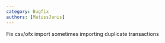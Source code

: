 ```yaml
---
category: Bugfix
authors: [MatissJanis]
---
```


Fix csv/ofx import sometimes importing duplicate transactions
